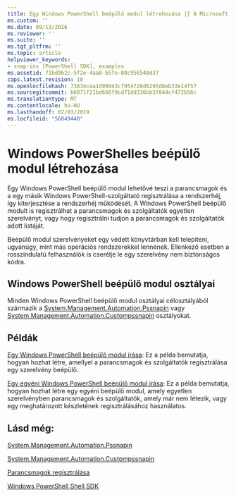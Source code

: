 ```yaml
---
title: Egy Windows PowerShell beépülő modul létrehozása |} A Microsoft Docs
ms.custom: ''
ms.date: 09/13/2016
ms.reviewer: ''
ms.suite: ''
ms.tgt_pltfrm: ''
ms.topic: article
helpviewer_keywords:
- snap-ins [PowerShell SDK], examples
ms.assetid: 71bd9b2c-5f2e-4aa8-b5fe-08c956540d37
caps.latest.revision: 10
ms.openlocfilehash: 73834cea1d90943cf954728d6295d8eb33e14f57
ms.sourcegitcommit: b6871f21bd666f9cd71dd336bb3f844cf472b56c
ms.translationtype: MT
ms.contentlocale: hu-HU
ms.lasthandoff: 02/03/2019
ms.locfileid: "56849440"
---
```

# <a name="how-to-create-a-windows-powershell-snap-in"></a>Windows PowerShelles beépülő modul létrehozása

Egy Windows PowerShell beépülő modul lehetővé teszi a parancsmagok és a egy másik Windows PowerShell-szolgáltató regisztrálása a rendszerhéj, így kiterjesztése a rendszerhéj működését. A Windows PowerShell beépülő modult is regisztrálhat a parancsmagok és szolgáltatók egyetlen szerelvényt, vagy hogy regisztrálni tudjon a parancsmagok és szolgáltatók adott listáját.

Beépülő modul szerelvényeket egy védett könyvtárban kell telepíteni, ugyanúgy, mint más operációs rendszerekkel lennének. Ellenkező esetben a rosszindulatú felhasználók is cserélje le egy szerelvény nem biztonságos kódra.

## <a name="windows-powershell-snap-in-classes"></a>Windows PowerShell beépülő modul osztályai

Minden Windows PowerShell beépülő modul osztályai célosztályából származik a [System.Management.Automation.Pssnapin](/dotnet/api/System.Management.Automation.PSSnapIn) vagy [System.Management.Automation.Custompssnapin](/dotnet/api/System.Management.Automation.CustomPSSnapIn) osztályokat.

## <a name="examples"></a>Példák

[Egy Windows PowerShell beépülő modul írása](./writing-a-windows-powershell-snap-in.md): Ez a példa bemutatja, hogyan hozhat létre, amellyel a parancsmagok és szolgáltatók regisztrálása egy szerelvény beépülő.

[Egy egyéni Windows PowerShell beépülő modul írása](./writing-a-custom-windows-powershell-snap-in.md): Ez a példa bemutatja, hogyan hozhat létre egy egyéni beépülő modul, amely egyetlen szerelvényben parancsmagok és szolgáltatók, amely már nem létezik, vagy egy meghatározott készletének regisztrálásához használatos.

## <a name="see-also"></a>Lásd még:

[System.Management.Automation.Pssnapin](/dotnet/api/System.Management.Automation.PSSnapIn)

[System.Management.Automation.Custompssnapin](/dotnet/api/System.Management.Automation.CustomPSSnapIn)

[Parancsmagok regisztrálása](./registering-cmdlets.md)

[Windows PowerShell Shell SDK](../windows-powershell-reference.md)
